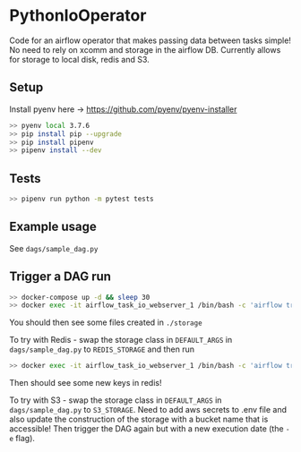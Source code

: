 # PythonIoOperator

Code for an airflow operator that makes passing data between tasks simple! No need to rely on xcomm and storage in the airflow DB. Currently allows for storage to local disk, redis and S3.

## Setup

Install pyenv here -> https://github.com/pyenv/pyenv-installer

```bash
>> pyenv local 3.7.6
>> pip install pip --upgrade
>> pip install pipenv
>> pipenv install --dev
```

## Tests

```bash
>> pipenv run python -m pytest tests
```

## Example usage

See `dags/sample_dag.py`

## Trigger a DAG run

```bash
>> docker-compose up -d && sleep 30
>> docker exec -it airflow_task_io_webserver_1 /bin/bash -c 'airflow trigger_dag sample_dag -r test -e 2020-03-05'
```

You should then see some files created in `./storage`

To try with Redis - swap the storage class in `DEFAULT_ARGS` in `dags/sample_dag.py` to `REDIS_STORAGE` and then run

```bash
>> docker exec -it airflow_task_io_webserver_1 /bin/bash -c 'airflow trigger_dag sample_dag -r test -e 2020-03-06'
```

Then should see some new keys in redis!

To try with S3 - swap the storage class in `DEFAULT_ARGS` in `dags/sample_dag.py` to `S3_STORAGE`. Need to add aws secrets to .env file and also update the construction of the storage with a bucket name that is accessible! Then trigger the DAG again but with a new execution date (the `-e` flag).
